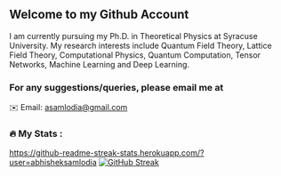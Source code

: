 ## Welcome to my Github Account
I am currently pursuing my Ph.D. in Theoretical Physics at Syracuse University. My research interests include Quantum Field Theory, Lattice Field Theory, Computational Physics, Quantum Computation, Tensor Networks, Machine Learning and Deep Learning.

### For any suggestions/queries, please email me at
✉️  Email: [asamlodia@gmail.com](mailto:asamlodi@gmail.com)

### :fire: My Stats :
https://github-readme-streak-stats.herokuapp.com/?user=abhisheksamlodia
[![GitHub Streak](http://github-readme-streak-stats.herokuapp.com?user=your-github-username&theme=dark&background=000000)](https://git.io/streak-stats)

